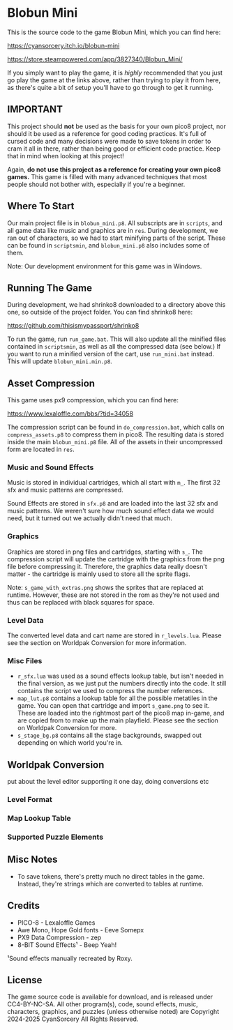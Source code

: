 # Blobun Mini
This is the source code to the game Blobun Mini, which you can find here:

https://cyansorcery.itch.io/blobun-mini

https://store.steampowered.com/app/3827340/Blobun_Mini/

If you simply want to play the game, it is *highly* recommended that you just
go play the game at the links above, rather than trying to play it from here,
as there's quite a bit of setup you'll have to go through to get it running.

## IMPORTANT
This project should **not** be used as the basis for your own pico8 project, nor should it be used as a reference for good coding practices. It's full of cursed code and many decisions were made to save tokens in order to cram it all in there, rather than being good or efficient code practice. Keep that in mind when looking at this project!

Again, **__do not use this project as a reference for creating your own pico8 games.__**
This game is filled with many advanced techniques that most people should not
bother with, especially if you're a beginner.

## Where To Start
Our main project file is in `blobun_mini.p8`. All subscripts are in `scripts`,
and all game data like music and graphics are in `res`. During development, we
ran out of characters, so we had to start minifying parts of the script. These
can be found in `scriptsmin`, and `blobun_mini.p8` also includes some of them.

Note: Our development environment for this game was in Windows.

## Running The Game
During development, we had shrinko8 downloaded to a directory above this one,
so outside of the project folder. You can find shrinko8 here:

https://github.com/thisismypassport/shrinko8

To run the game, run `run_game.bat`. This will also update all the minified files
contained in `scriptsmin`, as well as all the compressed data (see below.) If you
want to run a minified version of the cart, use `run_mini.bat` instead. This will
update `blobun_mini.min.p8`.

## Asset Compression
This game uses px9 compression, which you can find here:

https://www.lexaloffle.com/bbs/?tid=34058

The compression script can be found in `do_compression.bat`, which calls on
`compress_assets.p8` to compress them in pico8. The resulting data is stored
inside the main `blobun_mini.p8` file. All of the assets in their uncompressed
form are located in `res`.

### Music and Sound Effects
Music is stored in individual cartridges, which all start with `m_`. The first
32 sfx and music patterns are compressed.

Sound Effects are stored in `sfx.p8` and are loaded into the last 32 sfx and
music patterns. We weren't sure how much sound effect data we would need, but it
turned out we actually didn't need that much.

### Graphics
Graphics are stored in png files and cartridges, starting with `s_`. The compression script will update the cartridge with the graphics from the png file before compressing
it. Therefore, the graphics data really doesn't matter - the cartridge is mainly used
to store all the sprite flags.

Note: `s_game_with_extras.png` shows the sprites that are replaced at runtime. However,
these are not stored in the rom as they're not used and thus can be replaced with
black squares for space.

### Level Data
The converted level data and cart name are stored in `r_levels.lua`. Please see
the section on Worldpak Conversion for more information.

### Misc Files
- `r_sfx.lua` was used as a sound effects lookup table, but isn't needed in
the final version, as we just put the numbers directly into the code. It still
contains the script we used to compress the number references.
- `map_lut.p8` contains a lookup table for all the possible metatiles in the game.
You can open that cartridge and import `s_game.png` to see it. These are loaded into
the rightmost part of the pico8 map in-game, and are copied from to make up the
main playfield. Please see the section on Worldpak Conversion for more.
- `s_stage_bg.p8` contains all the stage backgrounds, swapped out depending on
which world you're in.

## Worldpak Conversion
put about the level editor supporting it one day, doing conversions etc

### Level Format

### Map Lookup Table

### Supported Puzzle Elements

## Misc Notes
- To save tokens, there's pretty much no direct tables in the game. Instead, they're
strings which are converted to tables at runtime.

## Credits
- PICO-8 - Lexaloffle Games
- Awe Mono, Hope Gold fonts - Eeve Somepx
- PX9 Data Compression - zep
- 8-BIT Sound Effects¹ - Beep Yeah!

¹Sound effects manually recreated by Roxy.

## License
The game source code is available for download, and is released under
CC4-BY-NC-SA. All other program(s), code, sound effects, music, characters,
graphics, and puzzles (unless otherwise noted) are  Copyright 2024-2025
CyanSorcery All Rights Reserved.